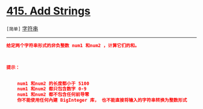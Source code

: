 # [415. Add Strings](https://leetcode-cn.com/problems/add-strings/)

`[简单]` [字符串](https://leetcode-cn.com/tag/string/) 

---

```json
给定两个字符串形式的非负整数 num1 和num2 ，计算它们的和。

 

提示：


	num1 和num2 的长度都小于 5100
	num1 和num2 都只包含数字 0-9
	num1 和num2 都不包含任何前导零
	你不能使用任何內建 BigInteger 库， 也不能直接将输入的字符串转换为整数形式


```
